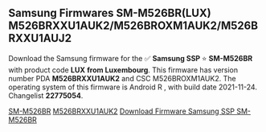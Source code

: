 <h2>Samsung Firmwares SM-M526BR(LUX) M526BRXXU1AUK2/M526BROXM1AUK2/M526BRXXU1AUJ2</h2>
Download the Samsung firmware for the ✅ <strong>Samsung SSP </strong> ⭐ <strong>SM-M526BR</strong> with product code <strong>LUX</strong> <strong> from Luxembourg</strong>. This firmware has version number PDA <strong>M526BRXXU1AUK2</strong> and CSC M526BROXM1AUK2. The operating system of this firmware is Android R , with build date 2021-11-24. Changelist <strong>22775054</strong>.


[SM-M526BR](https://samfirm.shop/samsung/model/SM-M526BR)
[M526BRXXU1AUK2](https://samfirm.shop/samsung/pda/M526BRXXU1AUK2)
[Download Firmware Samsung SSP SM-M526BR](https://samfirm.shop/samsung/firmware/477575)
